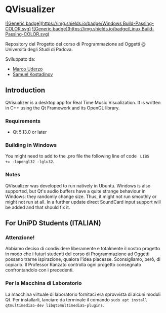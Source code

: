 # QVisualizer

[![Generic badge](https://img.shields.io/badge/Windows Build-Passing-COLOR.svg)](https://shields.io/)
 [![Generic badge](https://img.shields.io/badge/Linux Build-Passing-COLOR.svg)](https://shields.io/)

Repository del Progetto del corso di Programmazione ad Oggetti @ Università degli Studi di Padova. 

Sviluppato da:
- [Marco Uderzo](https://github.com/marcouderzo)
- [Samuel Kostadinov](https://github.com/Neskelogth)

## Introduction

QVisualizer is a desktop app for Real Time Music Visualization. It is written in C++ using the Qt Framework and its OpenGL library.

### Requirements
- Qt 5.13.0 or later

### Building in Windows
You might need to add to the .pro file the following line of code ` LIBS     += -lopengl32 -lglu32`.

### Notes
QVisualizer was developed to run natively in Ubuntu. Windows is also supported, but Qt's audio buffers have a quite strange behaviour in Windows: they randomly change size. Thus, it might not run smoothly or might not run at all. In a further update direct SoundCard input support will be added and that should fix it.

## For UniPD Students (ITALIAN)

### Attenzione!
Abbiamo deciso di condividere liberamente e totalmente il nostro progetto in modo che i futuri studenti del corso di Programmazione ad Oggetti possano trarne ispirazione, qualora l'idea piacesse. Sconsigliamo, però, di copiarlo. Il Professor Ranzato controlla ogni progetto consegnato confrontandolo con i precedenti. 

### Per la Macchina di Laboratorio 
La macchina virtuale di laboratorio fornitaci era sprovvista di alcuni moduli Qt. Per installarli, lanciare da terminale il comando `sudo apt install qtmultimedia5-dev libqt5multimedia5-plugins`.


